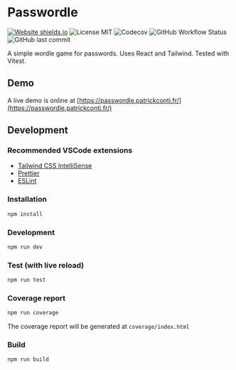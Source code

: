 # Passwordle

[![Website shields.io](https://img.shields.io/website-up-down-green-red/https/passwordle.patrickconti.fr.svg)](https://passwordle.patrickconti.fr/)
![License MIT](https://img.shields.io/badge/license-MIT-green)
![Codecov](https://img.shields.io/codecov/c/github/ifndev/passwordle)
![GitHub Workflow Status](https://img.shields.io/github/actions/workflow/status/ifndev/passwordle/node.js.yml)
![GitHub last commit](https://img.shields.io/github/last-commit/ifndev/passwordle)

A simple wordle game for passwords. Uses React and Tailwind. Tested with Vitest.

## Demo

A live demo is online at [https://passwordle.patrickconti.fr/](https://passwordle.patrickconti.fr/)

## Development

### Recommended VSCode extensions

- [Tailwind CSS IntelliSense](https://marketplace.visualstudio.com/items?itemName=bradlc.vscode-tailwindcss)
- [Prettier](https://marketplace.visualstudio.com/items?itemName=esbenp.prettier-vscode)
- [ESLint](https://marketplace.visualstudio.com/items?itemName=dbaeumer.vscode-eslint)

### Installation

```bash
npm install
```

### Development

```bash
npm run dev
```

### Test (with live reload)

```bash
npm run test
```

### Coverage report

```bash
npm run coverage
```

The coverage report will be generated at `coverage/index.html`

### Build

```bash
npm run build
```
